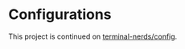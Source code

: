 # Configurations

This project is continued on [terminal-nerds/config].

[terminal-nerds/config]: https://github.com/terminal-nerds/config
